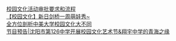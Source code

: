   
[校园文化活动审批要求和流程](http://www.dianyue.me/archives/791/hpma7rvph9qz5kbd/)  
[【校园文化】新日剑桥一周萌娃秀~](http://www.dianyue.me/archives/949/dttwxeexbhw5mgom/)  
[全方位剖析中美大学校园文化大不同](http://www.dianyue.me/archives/271/ztcqx4bh4qtaqq31/)  
[节目预告|沈阳市第126中学开展校园文化艺术节&amp;翔宇中学的青海之缘](http://www.dianyue.me/archives/807/hsm5rc55nqefstfy/)